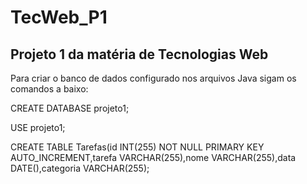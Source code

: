 # TecWeb_P1
## Projeto 1 da matéria de Tecnologias Web

Para criar o banco de dados configurado nos arquivos Java sigam os comandos a baixo:

CREATE DATABASE projeto1;

USE projeto1;

CREATE TABLE Tarefas(id INT(255) NOT NULL PRIMARY KEY AUTO_INCREMENT,tarefa VARCHAR(255),nome VARCHAR(255),data DATE(),categoria VARCHAR(255);



